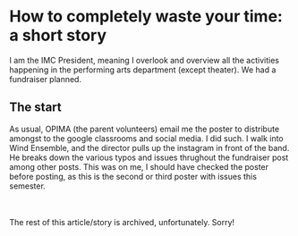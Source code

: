 # How to completely waste your time: a short story
I am the IMC President, meaning I overlook and overview all the activities happening in the performing arts department (except theater). We had a fundraiser planned. 

## The start
As usual, OPIMA (the parent volunteers) email me the poster to distribute amongst to the google classrooms and social media. I did such. I walk into Wind Ensemble, and the director pulls up the instagram in front of the band. 
He breaks down the various typos and issues thrughout the fundraiser post among other posts. This was on me, I should have checked the poster before posting, as this is the second or third poster with issues this semester. 

<br><br>
The rest of this article/story is archived, unfortunately. Sorry!
